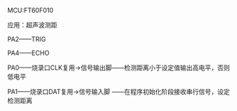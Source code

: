﻿MCU:FT60F010



应用：超声波测距



PA2——TRIG



PA4——ECHO



PA0——烧录口CLK复用->信号输出脚——检测距离小于设定值输出高电平，否则低电平




PA1——烧录口DAT复用->信号输入脚
——在程序初始化阶段接收串行信号，设定检测距离
